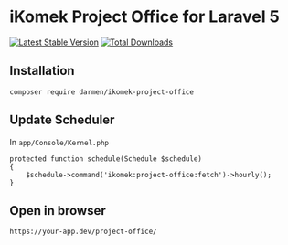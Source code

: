 # iKomek Project Office for Laravel 5

[![Latest Stable Version](https://poser.pugx.org/darmen/ikomek-project-office/v/stable.png)](https://packagist.org/packages/nesbot/carbon)
[![Total Downloads](https://poser.pugx.org/darmen/ikomek-project-office/downloads.png)](https://packagist.org/packages/nesbot/carbon)

## Installation

    composer require darmen/ikomek-project-office
    
## Update Scheduler

In `app/Console/Kernel.php`

    protected function schedule(Schedule $schedule)
    {
        $schedule->command('ikomek:project-office:fetch')->hourly();
    }
    
## Open in browser

`https://your-app.dev/project-office/`
